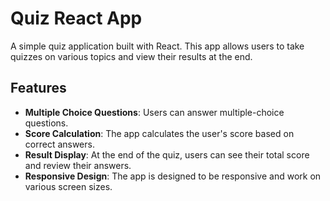 # Quiz React App

A simple quiz application built with React. This app allows users to take quizzes on various topics and view their results at the end.

## Features

- **Multiple Choice Questions**: Users can answer multiple-choice questions.
- **Score Calculation**: The app calculates the user's score based on correct answers.
- **Result Display**: At the end of the quiz, users can see their total score and review their answers.
- **Responsive Design**: The app is designed to be responsive and work on various screen sizes.
